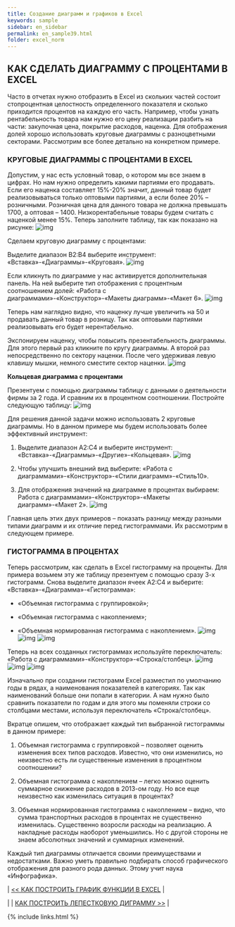 ```yaml
---
title: Создание диаграмм и графиков в Excel
keywords: sample
sidebar: en_sidebar
permalink: en_sample39.html
folder: excel_norm
---
```


## КАК СДЕЛАТЬ ДИАГРАММУ С ПРОЦЕНТАМИ В EXCEL

Часто в отчетах нужно отобразить в Excel из скольких частей состоит стопроцентная целостность определенного показателя и сколько приходится процентов на каждую его часть. Например, чтобы узнать рентабельность товара нам нужно его цену реализации разбить на части: закупочная цена, покрытие расходов, наценка. Для отображения долей хорошо использовать круговые диаграммы с разноцветными секторами. Рассмотрим все более детально на конкретном примере.

### КРУГОВЫЕ ДИАГРАММЫ С ПРОЦЕНТАМИ В EXCEL

Допустим, у нас есть условный товар, о котором мы все знаем в цифрах. Но нам нужно определить какими партиями его продавать. Если его наценка составляет 15%-20% значит, данный товар будет реализовываться только оптовыми партиями, а если более 20% – розничными. Розничная цена для данного товара не должна превышать 1700, а оптовая – 1400. Низкорентабельные товары будем считать с наценкой менее 15%. Теперь заполните таблицу, так как показано на рисунке:
        ![img](/images/img.png)

Сделаем круговую диаграмму с процентами:

Выделите диапазон B2:B4 выберите инструмент: «Вставка»-«Диаграммы»-«Круговая».
        ![img](/images/img.png)

Если кликнуть по диаграмме у нас активируется дополнительная панель. На ней выберите тип отображения с процентным соотношением долей: «Работа с диаграммами»-«Конструктор»-«Макеты диаграмм»-«Макет 6».
        ![img](/images/img.png)

Теперь нам наглядно видно, что наценку лучше увеличить на 50 и продавать данный товар в розницу. Так как оптовыми партиями реализовывать его будет нерентабельно.

Экспонируем наценку, чтобы повысить презентабельность диаграммы. Для этого первый раз кликните по кругу диаграммы. А второй раз непосредственно по сектору наценки. После чего удерживая левую клавишу мышки, немного сместите сектор наценки.
        ![img](/images/img.png)

**Кольцевая диаграмма с процентами**

Презентуем с помощью диаграммы таблицу с данными о деятельности фирмы за 2 года. И сравним их в процентном соотношении. Постройте следующую таблицу:
        ![img](/images/img.png)

Для решения данной задачи можно использовать 2 круговые диаграммы. Но в данном примере мы будем использовать более эффективный инструмент:

1. Выделите диапазон A2:C4 и выберите инструмент: «Вставка»-«Диаграммы»-«Другие»-«Кольцевая».
        ![img](/images/img.png)

2. Чтобы улучшить внешний вид выберите: «Работа с диаграммами»-«Конструктор»-«Стили диаграмм»-«Стиль10».

3. Для отображения значений на диаграмме в процентах выбираем: Работа с диаграммами»-«Конструктор»-«Макеты диаграмм»-«Макет 2».
        ![img](/images/img.png)

Главная цель этих двух примеров – показать разницу между разными типами диаграмм и их отличие перед гистограммами. Их рассмотрим в следующем примере.

### ГИСТОГРАММА В ПРОЦЕНТАХ

Теперь рассмотрим, как сделать в Excel гистограмму на проценты. Для примера возьмем эту же таблицу презентуем с помощью сразу 3-х гистограмм. Снова выделите диапазон ячеек A2:C4 и выберите: «Вставка»-«Диаграмма»-«Гистограмма»:

* «Объемная гистограмма с группировкой»;

* «Объемная гистограмма с накоплением»;

* «Объемная нормированная гистограмма с накоплением».
        ![img](/images/img.png) ![img](/images/img.png) ![img](/images/img.png)

Теперь на всех созданных гистограммах используйте переключатель: «Работа с диаграммами»-«Конструктор»-«Строка/столбец».
        ![img](/images/img.png) ![img](/images/img.png) ![img](/images/img.png)

Изначально при создании гистограмм Excel разместил по умолчанию годы в рядах, а наименования показателей в категориях. Так как наименований больше они попали в категории. А нам нужно было сравнить показатели по годам и для этого мы поменяли строки со столбцами местами, используя переключатель «Строка/столбец».

Вкратце опишем, что отображает каждый тип выбранной гистограммы в данном примере:

1. Объемная гистограмма с группировкой – позволяет оценить изменения всех типов расходов. Известно, что они изменились, но неизвестно есть ли существенные изменения в процентном соотношении?

2. Объемная гистограмма с накоплением – легко можно оценить суммарное снижение расходов в 2013-ом году. Но все еще неизвестно как изменилась ситуация в процентах?

3. Объемная нормированная гистограмма с накоплением – видно, что сумма транспортных расходов в процентах не существенно изменилась. Существенно возросли расходы на реализацию. А накладные расходы наоборот уменьшились. Но с другой стороны не знаем абсолютных значений и суммарных изменений.

Каждый тип диаграммы отличается своими преимуществами и недостатками. Важно уметь правильно подбирать способ графического отображения для разного рода данных. Этому учит наука «Инфографика».

| [<< КАК ПОСТРОИТЬ ГРАФИК ФУНКЦИИ В EXCEL](en_sample38.html) |

| | [КАК ПОСТРОИТЬ ЛЕПЕСТКОВУЮ ДИГРАММУ >>](en_sample40.html) |

{% include links.html %}